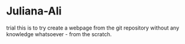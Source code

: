# Juliana-Ali
trial
this is to try create a webpage from the git repository without any knowledge whatsoever - from the scratch.
